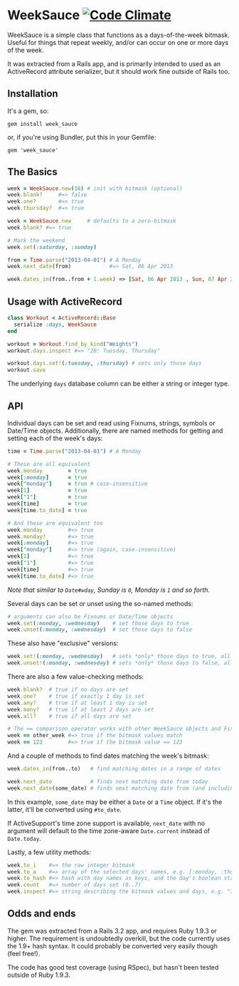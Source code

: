 # WeekSauce [![Code Climate](https://codeclimate.com/github/Flambino/week_sauce.png)](https://codeclimate.com/github/Flambino/week_sauce)

WeekSauce is a simple class that functions as a days-of-the-week bitmask. Useful for things that repeat weekly, and/or can occur on one or more days of the week.

It was extracted from a Rails app, and is primarily intended to used as an ActiveRecord attribute serializer, but it should work fine outside of Rails too.

## Installation

It's a gem, so:

    gem install week_sauce

or, if you're using Bundler, put this in your Gemfile:

    gem 'week_sauce'

## The Basics

``` ruby
week = WeekSauce.new(16) # init with bitmask (optional)
week.blank?     #=> false
week.one?       #=> true
week.thursday?  #=> true

week = WeekSauce.new     # defaults to a zero-bitmask
week.blank? #=> true

# Mark the weekend
week.set(:saturday, :sunday)

from = Time.parse("2013-04-01") # A Monday
week.next_date(from)            #=> Sat, 06 Apr 2013

week.dates_in(from..from + 1.week) => [Sat, 06 Apr 2013 , Sun, 07 Apr 2013]
```

## Usage with ActiveRecord

``` ruby
class Workout < ActiveRecord::Base
  serialize :days, WeekSauce
end

workout = Workout.find_by_kind("Weights")
workout.days.inspect #=> "20: Tuesday, Thursday"

workout.days.set!(:tuesday, :thursday) # sets only those days
workout.save
```

The underlying `days` database column can be either a string or integer type.

## API

Individual days can be set and read using Fixnums, strings, symbols or Date/Time objects. Additionally, there are named methods for getting and setting each of the week's days:

``` ruby
time = Time.parse("2013-04-01") # A Monday

# These are all equivalent
week.monday        = true
week[:monday]      = true
week["monday"]     = true # case-insensitive
week[1]            = true
week["1"]          = true
week[time]         = true
week[time.to_date] = true

# And these are equivalent too
week.monday        #=> true
week.monday?       #=> true
week[:monday]      #=> true
week["monday"]     #=> true (again, case-insensitive)
week[1]            #=> true
week["1"]          #=> true
week[time]         #=> true
week[time.to_date] #=> true
```

_Note that similar to `Date#wday`, Sunday is `0`, Monday is `1` and so forth._

Several days can be set or unset using the so-named methods:

``` ruby
# arguments can also be Fixnums or Date/Time objects
week.set(:monday, :wednesday)    # set those days to true
week.unset(:monday, :wednesday)  # set those days to false
```

These also have "exclusive" versions:

``` ruby
week.set!(:monday, :wednesday)   # sets *only* those days to true, all others to false
week.unset!(:monday, :wednesday) # sets *only* those days to false, all others to true
```

There are also a few value-checking methods:

``` ruby
week.blank?  # true if no days are set
week.one?    # true if exactly 1 day is set
week.any?    # true if at least 1 day is set
week.many?   # true if at least 2 days are set
week.all?    # true if all days are set

# The == comparison operator works with other WeekSauce objects and Fixnums
week == other_week #=> true if the bitmask values match
week == 123        #=> true if the bitmask value == 123
```

And a couple of methods to find dates matching the week's bitmask:

``` ruby
week.dates_in(from..to)   # find matching dates in a range of dates

week.next_date            # finds next matching date from today
week.next_date(some_date) # finds next matching date from (and including) some_date
```

In this example, `some_date` may be either a `Date` or a `Time` object. If it's the latter, it'll be converted using `#to_date`.

If ActiveSupport's time zone support is available, `next_date` with no argument will default to the time zone-aware `Date.current` instead of `Date.today`.

Lastly, a few utility methods:

``` ruby
week.to_i    #=> the raw integer bitmask
week.to_a    #=> array of the selected days' names, e.g. [:monday, :thursday]
week.to_hash #=> hash with day names as keys, and the day's boolean state as value
week.count   #=> number of days set (0..7)
week.inspect #=> string describing the bitmask values and days, e.g. "3: Sunday, Monday"
```

## Odds and ends

The gem was extracted from a Rails 3.2 app, and requires Ruby 1.9.3 or higher. The requirement is undoubtedly overkill, but the code currently uses the 1.9+ hash syntax. It could probably be converted very easily though (feel free!).

The code has good test coverage (using RSpec), but hasn't been tested outside of Ruby 1.9.3.
